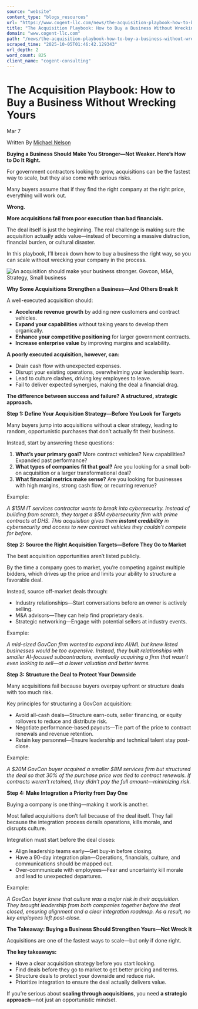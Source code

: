 ```yaml
---
source: "website"
content_type: "blogs_resources"
url: "https://www.cogent-llc.com/news/the-acquisition-playbook-how-to-buy-a-business-without-wrecking-yours"
title: "The Acquisition Playbook: How to Buy a Business Without Wrecking Yours"
domain: "www.cogent-llc.com"
path: "/news/the-acquisition-playbook-how-to-buy-a-business-without-wrecking-yours"
scraped_time: "2025-10-05T01:46:42.129343"
url_depth: 2
word_count: 825
client_name: "cogent-consulting"
---
```


# The Acquisition Playbook: How to Buy a Business Without Wrecking Yours

Mar 7

Written By [Michael Nelson](/news?author=64524a42f286184fcde6afba)

**Buying a Business Should Make You Stronger—Not Weaker. Here’s How to Do It Right.**

For government contractors looking to grow, acquisitions can be the fastest way to scale, but they also come with serious risks.

Many buyers assume that if they find the right company at the right price, everything will work out.

**Wrong.**

**More acquisitions fail from poor execution than bad financials.**

The deal itself is just the beginning. The real challenge is making sure the acquisition actually adds value—instead of becoming a massive distraction, financial burden, or cultural disaster.

In this playbook, I’ll break down how to buy a business the right way, so you can scale without wrecking your company in the process.

![An acquisition should make your business stronger.  Govcon, M&A, Strategy, Small business](https://images.squarespace-cdn.com/content/v1/64524a447b17a223249e2b96/1741358272914-ON36TUTK55VH5I0UJT7I/unsplash-image-TXxiFuQLBKQ.jpg)

**Why Some Acquisitions Strengthen a Business—And Others Break It**

A well-executed acquisition should:

*   **Accelerate revenue growth** by adding new customers and contract vehicles.
*   **Expand your capabilities** without taking years to develop them organically.
*   **Enhance your competitive positioning** for larger government contracts.
*   **Increase enterprise value** by improving margins and scalability.

**A poorly executed acquisition, however, can:**

*   Drain cash flow with unexpected expenses.
*   Disrupt your existing operations, overwhelming your leadership team.
*   Lead to culture clashes, driving key employees to leave.
*   Fail to deliver expected synergies, making the deal a financial drag.

**The difference between success and failure?** **A structured, strategic approach.**

**Step 1: Define Your Acquisition Strategy—Before You Look for Targets**

Many buyers jump into acquisitions without a clear strategy, leading to random, opportunistic purchases that don’t actually fit their business.

Instead, start by answering these questions:

1.  **What’s your primary goal?** More contract vehicles? New capabilities? Expanded past performance?
2.  **What types of companies fit that goal?** Are you looking for a small bolt-on acquisition or a larger transformational deal?
3.  **What financial metrics make sense?** Are you looking for businesses with high margins, strong cash flow, or recurring revenue?

Example:

_A $15M IT services contractor wants to break into cybersecurity. Instead of building from scratch, they target a $5M cybersecurity firm with prime contracts at DHS. This acquisition gives them_ **_instant credibility_** _in cybersecurity and access to new contract vehicles they couldn’t compete for before._

**Step 2: Source the Right Acquisition Targets—Before They Go to Market**

The best acquisition opportunities aren’t listed publicly.

By the time a company goes to market, you’re competing against multiple bidders, which drives up the price and limits your ability to structure a favorable deal.

Instead, source off-market deals through:

*   Industry relationships—Start conversations before an owner is actively selling.
*   M&A advisors—They can help find proprietary deals.
*   Strategic networking—Engage with potential sellers at industry events.

Example:

_A mid-sized GovCon firm wanted to expand into AI/ML but knew listed businesses would be too expensive. Instead, they built relationships with smaller AI-focused subcontractors, eventually acquiring a firm that wasn’t even looking to sell—at a lower valuation and better terms._

**Step 3: Structure the Deal to Protect Your Downside**

Many acquisitions fail because buyers overpay upfront or structure deals with too much risk.

Key principles for structuring a GovCon acquisition:

*   Avoid all-cash deals—Structure earn-outs, seller financing, or equity rollovers to reduce and distribute risk.
*   Negotiate performance-based payouts—Tie part of the price to contract renewals and revenue retention.
*   Retain key personnel—Ensure leadership and technical talent stay post-close.

Example:

_A $20M GovCon buyer acquired a smaller $8M services firm but structured the deal so that 30% of the purchase price was tied to contract renewals. If contracts weren’t retained, they didn’t pay the full amount—minimizing risk._

**Step 4: Make Integration a Priority from Day One**

Buying a company is one thing—making it work is another.

Most failed acquisitions don’t fail because of the deal itself. They fail because the integration process derails operations, kills morale, and disrupts culture.

Integration must start before the deal closes:

*   Align leadership teams early—Get buy-in before closing.
*   Have a 90-day integration plan—Operations, financials, culture, and communications should be mapped out.
*   Over-communicate with employees—Fear and uncertainty kill morale and lead to unexpected departures.

Example:

*A GovCon buyer knew that culture was a major risk in their acquisition. They brought leadership from both companies together before the deal closed, ensuring alignment and a clear integration roadmap. As a result, no key employees left post-close.*

**The Takeaway: Buying a Business Should Strengthen Yours—Not Wreck It**

Acquisitions are one of the fastest ways to scale—but only if done right.

**The key takeaways:**

*   Have a clear acquisition strategy before you start looking.
*   Find deals before they go to market to get better pricing and terms.
*   Structure deals to protect your downside and reduce risk.
*   Prioritize integration to ensure the deal actually delivers value.

If you’re serious about **scaling through acquisitions**, you need **a strategic approach**—not just an opportunistic mindset.